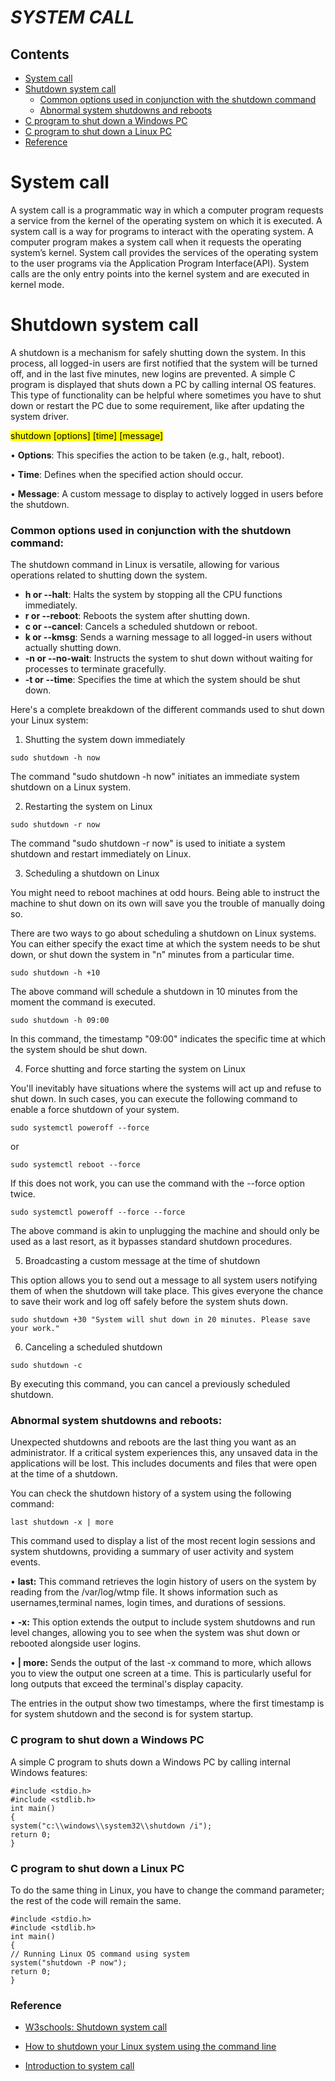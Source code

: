 # *SYSTEM CALL*

## Contents
- [System call](#system-call)
- [Shutdown system call](#shutdown-system-call)
  - [Common options used in conjunction with the shutdown command](#common-options-used-in-conjunction-with-the-shutdown-command)
  - [Abnormal system shutdowns and reboots](#abnormal-system-shutdowns-and-reboots)
- [C program to shut down a Windows PC](#c-program-to-shut-down-a-windows-pc)
- [C program to shut down a Linux PC](#c-program-to-shut-down-a-linux-pc)
- [Reference](#reference)






# System call
A system call is a programmatic way in which a computer program requests a service from the 
kernel of the operating system on which it is executed. A system call is a way for programs 
to interact with the operating system. A computer program makes a system call when it 
requests the operating system’s kernel. System call provides the services of the operating system 
to the user programs via the Application Program Interface(API). System calls are the only entry 
points into the kernel system and are executed in kernel mode.

# Shutdown system call 
A shutdown is a mechanism for safely shutting down the system. In this process, all logged-in users are first notified that the system will be turned off, and in the last five minutes, new logins are prevented. 
A simple C program is displayed that shuts down a PC by calling internal OS features. This type of functionality can be helpful where sometimes you have to shut down or restart the PC due to some requirement, like after updating the system driver.

<mark> shutdown [options] [time] [message] </mark>

  • **Options**: This specifies the action to be taken (e.g., halt, reboot).
  
  • **Time**: Defines when the specified action should occur. 
  
  • **Message**: A custom message to display to actively logged in users before the shutdown.

### Common options used in conjunction with the shutdown command:
The shutdown command in Linux is versatile, allowing for various operations related to shutting down the system.  
- **h or --halt**: Halts the system by stopping all the CPU functions immediately.
- **r or --reboot**: Reboots the system after shutting down.
- **c or --cancel**: Cancels a scheduled shutdown or reboot. 
- **k or --kmsg**: Sends a warning message to all logged-in users without actually shutting down.
- **-n or --no-wait**: Instructs the system to shut down without waiting for processes to terminate gracefully.
- **-t or --time**: Specifies the time at which the system should be shut down. 

Here's a complete breakdown of the different commands used to shut down your Linux system: 

1) Shutting the system down immediately
    
 `sudo shutdown -h now` 

The command "sudo shutdown -h now" initiates an immediate system shutdown on a Linux system.
 
2) Restarting the system on Linux
   
`sudo shutdown -r now ` 

The command "sudo shutdown -r now" is used to initiate a system shutdown and restart immediately on Linux. 

3) Scheduling a shutdown on Linux
   
You might need to reboot machines at odd hours. Being able to instruct the machine to shut down on its own will save you the trouble of manually doing so. 

There are two ways to go about scheduling a shutdown on Linux systems. You can either specify the exact time at which the system needs to be shut down, or shut down the system in "n" minutes from a particular time. 

`sudo shutdown -h +10`

The above command will schedule a shutdown in 10 minutes from the moment the command is executed. 

`sudo shutdown -h 09:00 `

In this command, the timestamp "09:00" indicates the specific time at which the system should be shut down. 

4) Force shutting and force starting the system on Linux
    
You'll inevitably have situations where the systems will act up and refuse to shut down. In such cases, you can execute the following command to enable a force shutdown of your system. 

`sudo systemctl poweroff --force` 

or

`sudo systemctl reboot --force `

If this does not work, you can use the command with the --force option twice. 

`sudo systemctl poweroff --force --force`

The above command is akin to unplugging the machine and should only be used as a last resort, as it bypasses standard shutdown procedures.

5) Broadcasting a custom message at the time of shutdown
   
This option allows you to send out a message to all system users notifying them of when the shutdown will take place. This gives everyone the chance to save their work and log off safely before the system shuts down. 

`sudo shutdown +30 "System will shut down in 20 minutes. Please save your work."`

6) Canceling a scheduled shutdown 

`sudo shutdown -c`

By executing this command, you can cancel a previously scheduled shutdown.

### Abnormal system shutdowns and reboots:

Unexpected shutdowns and reboots are the last thing you want as an administrator. If a critical system experiences this, any unsaved data in the applications will be lost. This includes documents and files that were open at the time of a shutdown. 

You can check the shutdown history of a system using the following command: 

`last shutdown -x | more`

This command used to display a list of the most recent login sessions and system shutdowns, providing a summary of user activity and system events. 

• **last:** This command retrieves the login history of users on the system by reading from the /var/log/wtmp file. It shows information such as usernames,terminal names, login times, and durations of sessions. 

• **-x:** This option extends the output to include system shutdowns and run level changes, allowing you to see when the system was shut down or rebooted alongside user logins. 

• **| more:** Sends the output of the last -x command to more, which allows you to view the output one screen at a time. This is particularly useful for long outputs that exceed the terminal's display capacity. 

The entries in the output show two timestamps, where the first timestamp is for system shutdown and the second is for system startup.
### C program to shut down a Windows PC

A simple C program to shuts down a Windows PC by calling internal Windows features:
```
#include <stdio.h> 
#include <stdlib.h> 
int main() 
{ 
system("c:\\windows\\system32\\shutdown /i"); 
return 0; 
} 

```

### C program to shut down a Linux PC

To do the same thing in Linux, you have to change the command parameter; the rest of the code will remain the same. 
```
#include <stdio.h> 
#include <stdlib.h> 
int main() 
{ 
// Running Linux OS command using system 
system("shutdown -P now"); 
return 0; 
}
```
### Reference

- [W3schools: Shutdown system call](https://www.w3schools.in/c-programming/examples/c-program-to-shutdown-windows-and-linux-systems)

- [How to shutdown your Linux system using the command line](https://www.manageengine.com/products/eventlog/kb/linux/linux-shutdown-command.html)

- [Introduction to system call](https://www.geeksforgeeks.org/introduction-of-system-call/)



